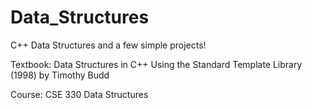 # Data_Structures
C++ Data Structures and a few simple projects!

Textbook: Data Structures in C++ Using the Standard Template Library (1998) by Timothy Budd

Course: CSE 330 Data Structures


